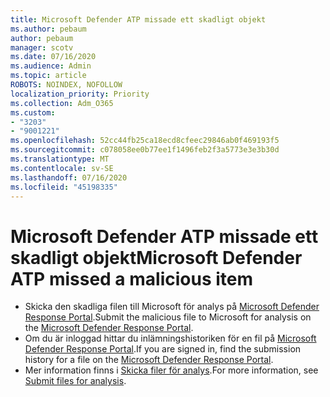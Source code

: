 ```yaml
---
title: Microsoft Defender ATP missade ett skadligt objekt
ms.author: pebaum
author: pebaum
manager: scotv
ms.date: 07/16/2020
ms.audience: Admin
ms.topic: article
ROBOTS: NOINDEX, NOFOLLOW
localization_priority: Priority
ms.collection: Adm_O365
ms.custom:
- "3203"
- "9001221"
ms.openlocfilehash: 52cc44fb25ca18ecd8cfeec29846ab0f469193f5
ms.sourcegitcommit: c078058ee0b77ee1f1496feb2f3a5773e3e3b30d
ms.translationtype: MT
ms.contentlocale: sv-SE
ms.lasthandoff: 07/16/2020
ms.locfileid: "45198335"
---
```

# <a name="microsoft-defender-atp-missed-a-malicious-item"></a><span data-ttu-id="d2f96-102">Microsoft Defender ATP missade ett skadligt objekt</span><span class="sxs-lookup"><span data-stu-id="d2f96-102">Microsoft Defender ATP missed a malicious item</span></span>

- <span data-ttu-id="d2f96-103">Skicka den skadliga filen till Microsoft för analys på [Microsoft Defender Response Portal](https://www.microsoft.com/wdsi/filesubmission/).</span><span class="sxs-lookup"><span data-stu-id="d2f96-103">Submit the malicious file to Microsoft for analysis on the [Microsoft Defender Response Portal](https://www.microsoft.com/wdsi/filesubmission/).</span></span> 
- <span data-ttu-id="d2f96-104">Om du är inloggad hittar du inlämningshistoriken för en fil på [Microsoft Defender Response Portal](https://www.microsoft.com/wdsi/submissionhistory).</span><span class="sxs-lookup"><span data-stu-id="d2f96-104">If you are signed in, find the submission history for a file on the [Microsoft Defender Response Portal](https://www.microsoft.com/wdsi/submissionhistory).</span></span>
- <span data-ttu-id="d2f96-105">Mer information finns i [Skicka filer för analys](https://docs.microsoft.com/windows/security/threat-protection/intelligence/submission-guide).</span><span class="sxs-lookup"><span data-stu-id="d2f96-105">For more information, see [Submit files for analysis](https://docs.microsoft.com/windows/security/threat-protection/intelligence/submission-guide).</span></span>